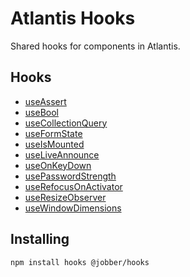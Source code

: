 # Atlantis Hooks

Shared hooks for components in Atlantis.

## Hooks

- [useAssert](../?path=/docs/hooks-useassert--docs)
- [useBool](../?path=/docs/hooks-usebool--docs)
- [useCollectionQuery](../?path=/docs/hooks-usecollectionquery--docs)
- [useFormState](../?path=/docs/hooks-useformstate--docs)
- [useIsMounted](../?path=/docs/hooks-useismounted--docs)
- [useLiveAnnounce](../?path=/docs/hooks-useliveannounce--docs)
- [useOnKeyDown](../?path=/docs/hooks-useonkeydown--docs)
- [usePasswordStrength](../?path=/docs/hooks-usepasswordstrength--docs)
- [useRefocusOnActivator](../?path=/docs/hooks-userefocusonactivator--docs)
- [useResizeObserver](../?path=/docs/hooks-useresizeobserver--docs)
- [useWindowDimensions](../?path=/docs/hooks-usewindowdimensions--docs)

## Installing

`npm install hooks @jobber/hooks`
